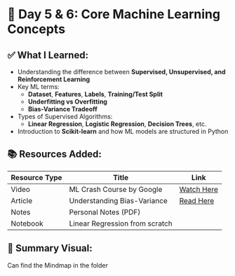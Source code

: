 
# 📅 Day 5 & 6: Core Machine Learning Concepts

## ✅ What I Learned:
- Understanding the difference between **Supervised, Unsupervised, and Reinforcement Learning**
- Key ML terms:  
  - **Dataset**, **Features**, **Labels**, **Training/Test Split**
  - **Underfitting vs Overfitting**
  - **Bias-Variance Tradeoff**
- Types of Supervised Algorithms:  
  - **Linear Regression**, **Logistic Regression**, **Decision Trees**, etc.
- Introduction to **Scikit-learn** and how ML models are structured in Python

## 📚 Resources Added:
| Resource Type | Title | Link |
|---------------|-------|------|
| Video | ML Crash Course by Google | [Watch Here](https://developers.google.com/machine-learning/crash-course) |
| Article | Understanding Bias-Variance | [Read Here](https://towardsdatascience.com/bias-variance-tradeoff-explained-fa2f11c49a7b) |
| Notes | Personal Notes (PDF) |
| Notebook | Linear Regression from scratch 

## 🧠 Summary Visual:
Can find the Mindmap in the folder
